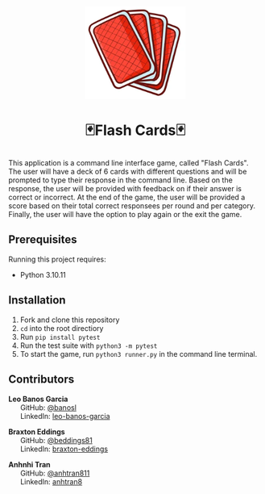 <div id="header" align="center">
  <img src="src/res/cards.png" alt="flash cards" width="200" height="auto" />
</div>

# <p align="center"> :black_joker:Flash Cards:black_joker: </p>
This application is a command line interface game, called "Flash Cards". The user will have a deck of 6 cards with different questions and will be prompted to type their response in the command line. Based on the response, the user will be provided with feedback on if their answer is correct or incorrect. At the end of the game, the user will be provided a score based on their total correct responsees per round and per category. Finally, the user will have the option to play again or the exit the game. 
## Prerequisites
Running this project requires:
- Python 3.10.11
## Installation

1. Fork and clone this repository
2. `cd` into the root directiory
3. Run `pip install pytest`
4. Run the test suite with `python3 -m pytest`
5. To start the game, run `python3 runner.py` in the command line terminal.
## Contributors

<b>Leo Banos Garcia</b> <br>
&nbsp;&nbsp;&nbsp;&nbsp;&nbsp; GitHub: <a href="https://github.com/banosl">@banosl</a> <br>
&nbsp;&nbsp;&nbsp;&nbsp;&nbsp; LinkedIn: <a href="https://www.linkedin.com/in/leo-banos-garcia/">leo-banos-garcia</a> <br>
 
<b>Braxton Eddings</b> <br>
&nbsp;&nbsp;&nbsp;&nbsp;&nbsp; GitHub: <a href="https://github.com/beddings81">@beddings81</a> <br>
&nbsp;&nbsp;&nbsp;&nbsp;&nbsp; LinkedIn: <a href="https://www.linkedin.com/in/braxton-eddings/">braxton-eddings</a> <br>

<b>Anhnhi Tran</b> <br>
&nbsp;&nbsp;&nbsp;&nbsp;&nbsp; GitHub: <a href="https://github.com/anhtran811">@anhtran811</a> <br>
&nbsp;&nbsp;&nbsp;&nbsp;&nbsp; LinkedIn: <a href="https://www.linkedin.com/in/anhtran8/">anhtran8</a> <br>

